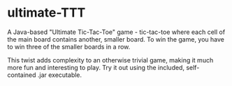 # ultimate-TTT
A Java-based "Ultimate Tic-Tac-Toe" game - tic-tac-toe where each cell of the main board contains another, smaller board. To win the game, you have to win three of the smaller boards in a row.

This twist adds complexity to an otherwise trivial game, making it much more fun and interesting to play. Try it out using the included, self-contained .jar executable.

